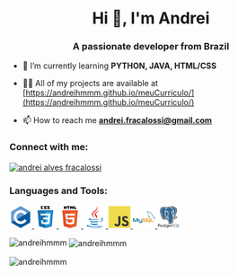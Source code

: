 <h1 align="center">Hi 👋, I'm Andrei</h1>
<h3 align="center">A passionate developer from Brazil</h3>

- 🌱 I’m currently learning **PYTHON, JAVA, HTML/CSS**

- 👨‍💻 All of my projects are available at [https://andreihmmm.github.io/meuCurriculo/](https://andreihmmm.github.io/meuCurriculo/)

- 📫 How to reach me **andrei.fracalossi@gmail.com**

<h3 align="left">Connect with me:</h3>
<p align="left">
<a href="https://linkedin.com/in/andrei alves fracalossi" target="blank"><img align="center" src="https://raw.githubusercontent.com/rahuldkjain/github-profile-readme-generator/master/src/images/icons/Social/linked-in-alt.svg" alt="andrei alves fracalossi" height="30" width="40" /></a>
</p>

<h3 align="left">Languages and Tools:</h3>
<p align="left"> <a href="https://www.cprogramming.com/" target="_blank" rel="noreferrer"> <img src="https://raw.githubusercontent.com/devicons/devicon/master/icons/c/c-original.svg" alt="c" width="40" height="40"/> </a> <a href="https://www.w3schools.com/css/" target="_blank" rel="noreferrer"> <img src="https://raw.githubusercontent.com/devicons/devicon/master/icons/css3/css3-original-wordmark.svg" alt="css3" width="40" height="40"/> </a> <a href="https://www.w3.org/html/" target="_blank" rel="noreferrer"> <img src="https://raw.githubusercontent.com/devicons/devicon/master/icons/html5/html5-original-wordmark.svg" alt="html5" width="40" height="40"/> </a> <a href="https://www.java.com" target="_blank" rel="noreferrer"> <img src="https://raw.githubusercontent.com/devicons/devicon/master/icons/java/java-original.svg" alt="java" width="40" height="40"/> </a> <a href="https://developer.mozilla.org/en-US/docs/Web/JavaScript" target="_blank" rel="noreferrer"> <img src="https://raw.githubusercontent.com/devicons/devicon/master/icons/javascript/javascript-original.svg" alt="javascript" width="40" height="40"/> </a> <a href="https://www.mysql.com/" target="_blank" rel="noreferrer"> <img src="https://raw.githubusercontent.com/devicons/devicon/master/icons/mysql/mysql-original-wordmark.svg" alt="mysql" width="40" height="40"/> </a> <a href="https://www.postgresql.org" target="_blank" rel="noreferrer"> <img src="https://raw.githubusercontent.com/devicons/devicon/master/icons/postgresql/postgresql-original-wordmark.svg" alt="postgresql" width="40" height="40"/> </a> </p>

<p><img align="left" src="https://github-readme-stats.vercel.app/api/top-langs?username=andreihmmm&show_icons=true&locale=en&layout=compact" alt="andreihmmm" /></p>

<p>&nbsp;<img align="center" src="https://github-readme-stats.vercel.app/api?username=andreihmmm&show_icons=true&locale=en" alt="andreihmmm" /></p>

<p><img align="center" src="https://github-readme-streak-stats.herokuapp.com/?user=andreihmmm&" alt="andreihmmm" /></p>



<!---
andreihmmm/andreihmmm is a ✨ special ✨ repository because its `README.md` (this file) appears on your GitHub profile.
You can click the Preview link to take a look at your changes.
--->
